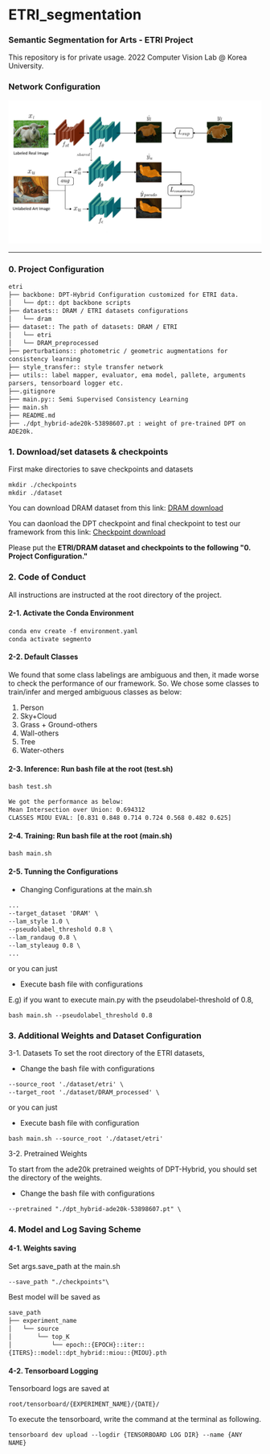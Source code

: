 # ETRI_segmentation
### Semantic Segmentation for Arts - ETRI Project
This repository is for private usage. 2022 Computer Vision Lab @ Korea University.

### Network Configuration

![alt text](./utils/framework.png)

---

### 0. Project Configuration

```
etri
├── backbone: DPT-Hybrid Configuration customized for ETRI data.
│   └── dpt:: dpt backbone scripts
├── datasets:: DRAM / ETRI datasets configurations
│   └── dram
├── dataset:: The path of datasets: DRAM / ETRI
│   └── etri
│   └── DRAM_preprocessed
├── perturbations:: photometric / geometric augmentations for consistency learning
├── style_transfer:: style transfer network
├── utils:: label mapper, evaluator, ema model, pallete, arguments parsers, tensorboard logger etc.
├──.gitignore
├── main.py:: Semi Supervised Consistency Learning
├── main.sh
├── README.md
├── ./dpt_hybrid-ade20k-53898607.pt : weight of pre-trained DPT on ADE20k.
```

### 1. Download/set datasets & checkpoints
First make directories to save checkpoints and datasets
```
mkdir ./checkpoints
mkdir ./dataset
```
You can download DRAM dataset from this link: [DRAM download](https://faculty.runi.ac.il/arik/site/artseg/DRAM_processed.zip)

You can daonload the DPT checkpoint and final checkpoint to test our framework from this link: [Checkpoint download](https://drive.google.com/drive/folders/1Ki7FCQGUOy_CNJzckpkZagLENrvAWlHV?usp=sharing)

Please put the **ETRI/DRAM dataset and checkpoints to the following "0. Project Configuration."**

### 2. Code of Conduct
All instructions are instructed at the root directory of the project.

#### 2-1. Activate the Conda Environment
```
conda env create -f environment.yaml
conda activate segmento
```

#### 2-2. Default Classes
We found that some class labelings are ambiguous and then, it made worse to check the performance of our framework.
So. We chose some classes to train/infer and merged ambiguous classes as below:
1. Person
2. Sky+Cloud
3. Grass + Ground-others
4. Wall-others
5. Tree
6. Water-others

#### 2-3. Inference: Run bash file at the root (test.sh)
```
bash test.sh
```

```
We got the performance as below:
Mean Intersection over Union: 0.694312
CLASSES MIOU EVAL: [0.831 0.848 0.714 0.724 0.568 0.482 0.625]
```

#### 2-4. Training: Run bash file at the root (main.sh)
```
bash main.sh
```

#### 2-5. Tunning the Configurations

- Changing Configurations at the main.sh

```
...
--target_dataset 'DRAM' \
--lam_style 1.0 \
--pseudolabel_threshold 0.8 \
--lam_randaug 0.8 \
--lam_styleaug 0.8 \
...
```

or you can just

- Execute bash file with configurations

E.g) if you want to execute main.py with the pseudolabel-threshold of 0.8,
```
bash main.sh --pseudolabel_threshold 0.8
```


### 3. Additional Weights and Dataset Configuration

3-1. Datasets
To set the root directory of the ETRI datasets,

- Change the bash file with configurations

```
--source_root './dataset/etri' \
--target_root './dataset/DRAM_processed' \
```

or you can just

- Execute bash file with configuration

```
bash main.sh --source_root './dataset/etri'
```

3-2. Pretrained Weights

To start from the ade20k pretrained weights of DPT-Hybrid, you should set the directory of the weights.

- Change the bash file with configurations

```
--pretrained "./dpt_hybrid-ade20k-53898607.pt" \
```

### 4. Model and Log Saving Scheme

#### 4-1. Weights saving
Set args.save_path at the main.sh
```
--save_path "./checkpoints"\
```

Best model will be saved as

```
save_path
├── experiment_name
│   └── source
│       └── top_K
│           └── epoch::{EPOCH}::iter::{ITERS}::model::dpt_hybrid::miou::{MIOU}.pth
```

#### 4-2. Tensorboard Logging
Tensorboard logs are saved at
```
root/tensorboard/{EXPERIMENT_NAME}/{DATE}/
```
To execute the tensorboard, write the command at the terminal as following.
```
tensorboard dev upload --logdir {TENSORBOARD LOG DIR} --name {ANY NAME}
```
